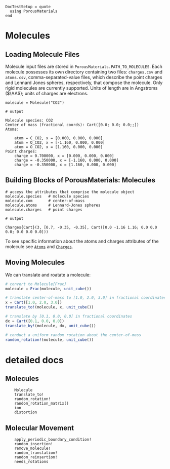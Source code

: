 ```@meta
DocTestSetup = quote
  using PorousMaterials
end
```

# Molecules

## Loading Molecule Files

Molecule input files are stored in `PorousMaterials.PATH_TO_MOLECULES`. Each molecule possesses its own directory containing two files: `charges.csv` and `atoms.csv`, comma-separated-value files, which describe the point charges and Lennard Jones spheres, respectively, that compose the molecule. Only rigid molecules are currently supported. Units of length are in Angstroms ($\AA$); units of charges are electrons.

```jldoctest molecule
molecule = Molecule("CO2")

# output

Molecule species: CO2
Center of mass (fractional coords): Cart([0.0; 0.0; 0.0;;])
Atoms:

	atom = C_CO2, x = [0.000, 0.000, 0.000]
	atom = O_CO2, x = [-1.160, 0.000, 0.000]
	atom = O_CO2, x = [1.160, 0.000, 0.000]
Point charges:
	charge = 0.700000, x = [0.000, 0.000, 0.000]
	charge = -0.350000, x = [-1.160, 0.000, 0.000]
	charge = -0.350000, x = [1.160, 0.000, 0.000]
```

## Building Blocks of PorousMaterials: Molecules

```jldoctest molecule; output=false
# access the attributes that comprise the molecule object
molecule.species   # molecule species
molecule.com       # center-of-mass
molecule.atoms     # Lennard-Jones spheres
molecule.charges   # point charges 

# output

Charges{Cart}(3, [0.7, -0.35, -0.35], Cart([0.0 -1.16 1.16; 0.0 0.0 0.0; 0.0 0.0 0.0]))
```

To see specific information about the atoms and charges attributes of the molecule see [`Atoms`](@ref) and [`Charges`](@ref).

## Moving Molecules

We can translate and roatate a molecule:

```julia
# convert to Molecule{Frac}
molecule = Frac(molecule, unit_cube())

# translate center-of-mass to [1.0, 2.0, 3.0] in fractional coordinates
x = Cart([1.0, 2.0, 3.0])
translate_to!(molecule, x, unit_cube())

# translate by [0.1, 0.0, 0.0] in fractional coordinates
dx = Cart([0.1, 0.0, 0.0])
translate_by!(molecule, dx, unit_cube())

# conduct a uniform random rotation about the center-of-mass
random_rotation!(molecule, unit_cube())
```

# detailed docs

## Molecules

```@docs
    Molecule
    translate_to!
    random_rotation!
    random_rotation_matrix()
    ion
    distortion
```

## Molecular Movement

```@docs
    apply_periodic_boundary_condition!
    random_insertion!
    remove_molecule!
    random_translation!
    random_reinsertion!
    needs_rotations
```
